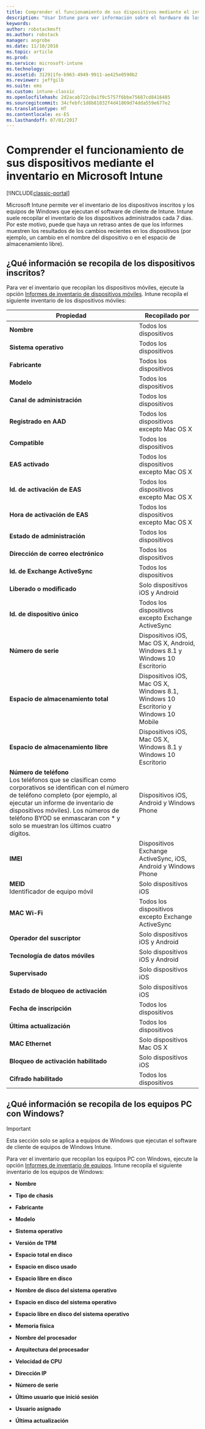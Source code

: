 ```yaml
---
title: Comprender el funcionamiento de sus dispositivos mediante el inventario
description: "Usar Intune para ver información sobre el hardware de los dispositivos que administra."
keywords: 
author: robstackmsft
ms.author: robstack
manager: angrobe
ms.date: 11/10/2016
ms.topic: article
ms.prod: 
ms.service: microsoft-intune
ms.technology: 
ms.assetid: 312911fe-b963-4949-9911-ae425e0590b2
ms.reviewer: jeffgilb
ms.suite: ems
ms.custom: intune-classic
ms.openlocfilehash: 2d2acab722c0a1f0c5757f6bbe75687cd8416485
ms.sourcegitcommit: 34cfebfc1d8b81032f4d41869d74dda559e677e2
ms.translationtype: HT
ms.contentlocale: es-ES
ms.lasthandoff: 07/01/2017
---
```

# <a name="understand-your-devices-with-inventory-in-microsoft-intune"></a>Comprender el funcionamiento de sus dispositivos mediante el inventario en Microsoft Intune

[!INCLUDE[classic-portal](../includes/classic-portal.md)]

Microsoft Intune permite ver el inventario de los dispositivos inscritos y los equipos de Windows que ejecutan el software de cliente de Intune.
Intune suele recopilar el inventario de los dispositivos administrados cada 7 días. Por este motivo, puede que haya un retraso antes de que los informes muestren los resultados de los cambios recientes en los dispositivos (por ejemplo, un cambio en el nombre del dispositivo o en el espacio de almacenamiento libre).

## <a name="whats-collected-from-enrolled-devices"></a>¿Qué información se recopila de los dispositivos inscritos?
Para ver el inventario que recopilan los dispositivos móviles, ejecute la opción [Informes de inventario de dispositivos móviles](understand-microsoft-intune-operations-by-using-reports.md). Intune recopila el siguiente inventario de los dispositivos móviles:

|Propiedad|Recopilado por|
|------------|-----------------------|
|**Nombre**|Todos los dispositivos|
|**Sistema operativo**|Todos los dispositivos|
|**Fabricante**|Todos los dispositivos|
|**Modelo**|Todos los dispositivos|
|**Canal de administración**|Todos los dispositivos|
|**Registrado en AAD**|Todos los dispositivos excepto Mac OS X|
|**Compatible**|Todos los dispositivos|
|**EAS activado**|Todos los dispositivos excepto Mac OS X|
|**Id. de activación de EAS**|Todos los dispositivos excepto Mac OS X|
|**Hora de activación de EAS**|Todos los dispositivos excepto Mac OS X|
|**Estado de administración**|Todos los dispositivos|
|**Dirección de correo electrónico**|Todos los dispositivos|
|**Id. de Exchange ActiveSync**|Todos los dispositivos|
|**Liberado o modificado**|Solo dispositivos iOS y Android|
|**Id. de dispositivo único**|Todos los dispositivos excepto Exchange ActiveSync|
|**Número de serie**|Dispositivos iOS, Mac OS X, Android, Windows 8.1 y Windows 10 Escritorio|
|**Espacio de almacenamiento total**|Dispositivos iOS, Mac OS X, Windows 8.1, Windows 10 Escritorio y Windows 10 Mobile|
|**Espacio de almacenamiento libre**|Dispositivos iOS, Mac OS X, Windows 8.1 y Windows 10 Escritorio|
|**Número de teléfono**<br>Los teléfonos que se clasifican como corporativos se identifican con el número de teléfono completo (por ejemplo, al ejecutar un informe de inventario de dispositivos móviles). Los números de teléfono BYOD se enmascaran con &#42; y solo se muestran los últimos cuatro dígitos.|Dispositivos iOS, Android y Windows Phone|
|**IMEI**|Dispositivos Exchange ActiveSync, iOS, Android y Windows Phone|
|**MEID**<br>Identificador de equipo móvil|Solo dispositivos iOS|
|**MAC Wi-Fi**|Todos los dispositivos excepto Exchange ActiveSync|
|**Operador del suscriptor**|Solo dispositivos iOS y Android|
|**Tecnología de datos móviles**|Solo dispositivos iOS y Android|
|**Supervisado**|Solo dispositivos iOS|
|**Estado de bloqueo de activación**|Solo dispositivos iOS|
|**Fecha de inscripción**|Todos los dispositivos|
|**Última actualización**|Todos los dispositivos|
|**MAC Ethernet**|Solo dispositivos Mac OS X|
|**Bloqueo de activación habilitado**|Solo dispositivos iOS|
|**Cifrado habilitado**|Todos los dispositivos|

## <a name="whats-collected-from-windows-pcs"></a>¿Qué información se recopila de los equipos PC con Windows?
> [!IMPORTANT]
> Esta sección solo se aplica a equipos de Windows que ejecutan el software de cliente de equipos de Windows Intune.

Para ver el inventario que recopilan los equipos PC con Windows, ejecute la opción [Informes de inventario de equipos](understand-microsoft-intune-operations-by-using-reports.md). Intune recopila el siguiente inventario de los equipos de Windows:

-   **Nombre**

-   **Tipo de chasis**

-   **Fabricante**

-   **Modelo**

-   **Sistema operativo**

-   **Versión de TPM**

-   **Espacio total en disco**

-   **Espacio en disco usado**

-   **Espacio libre en disco**

-   **Nombre de disco del sistema operativo**

-   **Espacio en disco del sistema operativo**

-   **Espacio libre en disco del sistema operativo**

-   **Memoria física**

-   **Nombre del procesador**

-   **Arquitectura del procesador**

-   **Velocidad de CPU**

-   **Dirección IP**

-   **Número de serie**

-   **Último usuario que inició sesión**

-   **Usuario asignado**

-   **Última actualización**

<!-- this section below belongs in the planning journey
### See Also
[Monitoring and reports with Microsoft Intune](monitoring-and-reports-with-microsoft-intune.md)
-->
